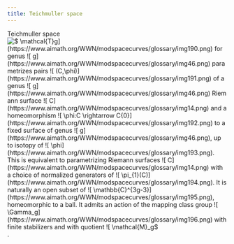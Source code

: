 ```yaml
---
title: Teichmuller space
---
```


Teichmuller space ![$ \mathcal{T}_g$](https://www.aimath.org/WWN/modspacecurves/glossary/img190.png) for genus ![$ g$](https://www.aimath.org/WWN/modspacecurves/glossary/img46.png) parametrizes pairs ![$ (C,\phi)$](https://www.aimath.org/WWN/modspacecurves/glossary/img191.png) of a genus ![$ g$](https://www.aimath.org/WWN/modspacecurves/glossary/img46.png) Riemann surface ![$ C$](https://www.aimath.org/WWN/modspacecurves/glossary/img14.png) and a homeomorphism ![$ \phi:C \rightarrow C_{0}$](https://www.aimath.org/WWN/modspacecurves/glossary/img192.png) to a fixed surface of genus ![$ g$](https://www.aimath.org/WWN/modspacecurves/glossary/img46.png), up to isotopy of ![$ \phi$](https://www.aimath.org/WWN/modspacecurves/glossary/img193.png). This is equivalent to parametrizing Riemann surfaces ![$ C$](https://www.aimath.org/WWN/modspacecurves/glossary/img14.png) with a choice of normalized generators of ![$ \pi_{1}(C)$](https://www.aimath.org/WWN/modspacecurves/glossary/img194.png). It is naturally an open subset of ![$ \mathbb{C}^{3g-3}$](https://www.aimath.org/WWN/modspacecurves/glossary/img195.png), homeomorphic to a ball. It admits an action of the mapping class group ![$ \Gamma_g$](https://www.aimath.org/WWN/modspacecurves/glossary/img196.png) with finite stabilizers and with quotient ![$ \mathcal{M}_g$](https://www.aimath.org/WWN/modspacecurves/glossary/img59.png).
